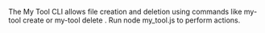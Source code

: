 The My Tool CLI allows file creation and deletion using commands like my-tool create <filename> or my-tool delete <filename>. Run node my_tool.js <command> <filename> to perform actions.
